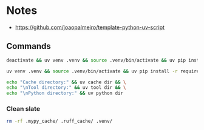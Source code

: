 # Notes

- https://github.com/joaopalmeiro/template-python-uv-script

## Commands

```bash
deactivate && uv venv .venv && source .venv/bin/activate && uv pip install -r requirements.txt
```

```bash
uv venv .venv && source .venv/bin/activate && uv pip install -r requirements.txt
```

```bash
echo "Cache directory:" && uv cache dir && \
echo "\nTool directory:" && uv tool dir && \
echo "\nPython directory:" && uv python dir
```

### Clean slate

```bash
rm -rf .mypy_cache/ .ruff_cache/ .venv/
```
